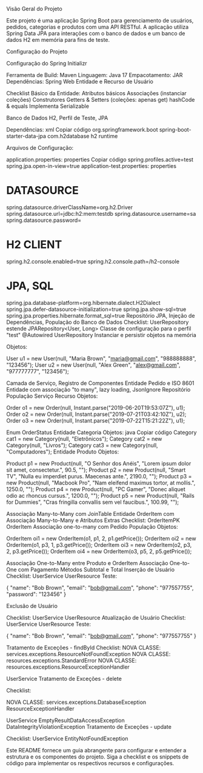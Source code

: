 Visão Geral do Projeto

Este projeto é uma aplicação Spring Boot para gerenciamento de usuários, pedidos, categorias e produtos com uma API RESTful. A aplicação utiliza Spring Data JPA para interações com o banco de dados e um banco de dados H2 em memória para fins de teste.

Configuração do Projeto

Configuração do Spring Initializr

Ferramenta de Build: Maven
Linguagem: Java 17
Empacotamento: JAR
Dependências: Spring Web
Entidade e Recurso de Usuário

Checklist Básico da Entidade:
Atributos básicos
Associações (instanciar coleções)
Construtores
Getters & Setters (coleções: apenas get)
hashCode & equals
Implementa Serializable

Banco de Dados H2, Perfil de Teste, JPA

Dependências:
xml
Copiar código
<dependency>
    <groupId>org.springframework.boot</groupId>
    <artifactId>spring-boot-starter-data-jpa</artifactId>
</dependency>
<dependency>
    <groupId>com.h2database</groupId>
    <artifactId>h2</artifactId>
    <scope>runtime</scope>
</dependency>

Arquivos de Configuração:

application.properties:
properties
Copiar código
spring.profiles.active=test
spring.jpa.open-in-view=true
application-test.properties:
properties

# DATASOURCE 
spring.datasource.driverClassName=org.h2.Driver
spring.datasource.url=jdbc:h2:mem:testdb
spring.datasource.username=sa
spring.datasource.password= 

# H2 CLIENT 
spring.h2.console.enabled=true
spring.h2.console.path=/h2-console

# JPA, SQL 
spring.jpa.database-platform=org.hibernate.dialect.H2Dialect
spring.jpa.defer-datasource-initialization=true
spring.jpa.show-sql=true
spring.jpa.properties.hibernate.format_sql=true
Repositório JPA, Injeção de Dependências, População do Banco de Dados
Checklist:
UserRepository estende JPARepository<User, Long>
Classe de configuração para o perfil "test"
@Autowired UserRepository
Instanciar e persistir objetos na memória

Objetos:

User u1 = new User(null, "Maria Brown", "maria@gmail.com", "988888888", "123456");
User u2 = new User(null, "Alex Green", "alex@gmail.com", "977777777", "123456");

Camada de Serviço, Registro de Componentes
Entidade Pedido e ISO 8601
Entidade com associação "to many", lazy loading, JsonIgnore
Repositório
População
Serviço
Recurso
Objetos:

Order o1 = new Order(null, Instant.parse("2019-06-20T19:53:07Z"), u1);
Order o2 = new Order(null, Instant.parse("2019-07-21T03:42:10Z"), u2);
Order o3 = new Order(null, Instant.parse("2019-07-22T15:21:22Z"), u1);

Enum OrderStatus
Entidade Categoria
Objetos:
java
Copiar código
Category cat1 = new Category(null, "Eletrônicos");
Category cat2 = new Category(null, "Livros");
Category cat3 = new Category(null, "Computadores");
Entidade Produto
Objetos:

Product p1 = new Product(null, "O Senhor dos Anéis", "Lorem ipsum dolor sit amet, consectetur.", 90.5, "");
Product p2 = new Product(null, "Smart TV", "Nulla eu imperdiet purus. Maecenas ante.", 2190.0, "");
Product p3 = new Product(null, "Macbook Pro", "Nam eleifend maximus tortor, at mollis.", 1250.0, "");
Product p4 = new Product(null, "PC Gamer", "Donec aliquet odio ac rhoncus cursus.", 1200.0, "");
Product p5 = new Product(null, "Rails for Dummies", "Cras fringilla convallis sem vel faucibus.", 100.99, "");

Associação Many-to-Many com JoinTable
Entidade OrderItem com Associação Many-to-Many e Atributos Extras
Checklist:
OrderItemPK
OrderItem
Associação one-to-many com Pedido
População
Objetos:

OrderItem oi1 = new OrderItem(o1, p1, 2, p1.getPrice());
OrderItem oi2 = new OrderItem(o1, p3, 1, p3.getPrice());
OrderItem oi3 = new OrderItem(o2, p3, 2, p3.getPrice());
OrderItem oi4 = new OrderItem(o3, p5, 2, p5.getPrice());

Associação One-to-Many entre Produto e OrderItem
Associação One-to-One com Pagamento
Métodos Subtotal e Total
Inserção de Usuário
Checklist:
UserService
UserResource
Teste:

{
 "name": "Bob Brown",
 "email": "bob@gmail.com",
 "phone": "977557755",
 "password": "123456"
}

Exclusão de Usuário

Checklist:
UserService
UserResource
Atualização de Usuário
Checklist:
UserService
UserResource
Teste:

{
 "name": "Bob Brown",
 "email": "bob@gmail.com",
 "phone": "977557755"
}

Tratamento de Exceções - findById
Checklist:
NOVA CLASSE: services.exceptions.ResourceNotFoundException
NOVA CLASSE: resources.exceptions.StandardError
NOVA CLASSE: resources.exceptions.ResourceExceptionHandler

UserService
Tratamento de Exceções - delete

Checklist:

NOVA CLASSE: services.exceptions.DatabaseException
ResourceExceptionHandler

UserService
EmptyResultDataAccessException
DataIntegrityViolationException
Tratamento de Exceções - update

Checklist:
UserService
EntityNotFoundException

Este README fornece um guia abrangente para configurar e entender a estrutura e os componentes do projeto. Siga a checklist e os snippets de código para implementar os respectivos recursos e configurações.
